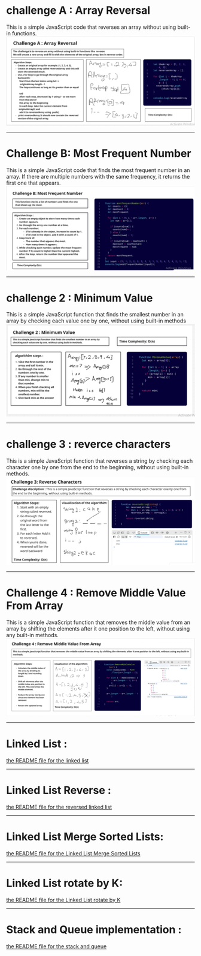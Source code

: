 # challenge A : Array Reversal
This is a simple JavaScript code that reverses an array without using built-in functions. 
![](challengeA.PNG)
___
# Challenge B: Most Frequent Number
This is a simple JavaScript code that finds the most frequent number in an array. If there are multiple numbers with the same frequency, it returns the first one that appears.
![](challengeB.PNG)
___
# challenge 2 : Minimum Value
This is a simple JavaScript function that finds the smallest number in an array by checking each value one by one, without using built-in methods
![](challenge2copy2.PNG)

___
# challenge 3 : reverce characters
 This is a simple JavaScript function that reverses a string by checking each character one by one from the end to the beginning, without using built-in methods. 
 ![](challenge3.PNG)
 ___
 # Challenge 4 : Remove Middle Value From Array
 This is a simple JavaScript function that removes the middle value from an array by shifting the elements after it one position to the left, without using any built-in methods.
 ![](challenge4.PNG)
 ___
 # Linked List :
 [the README file for the linked list](/data-structers/linkedlist/README.md)
 ___
# Linked List Reverse :
[the README file for the reversed linked list](/data-structers/linkedlist/reverse/README.md)
___
# Linked List Merge Sorted Lists:
[the README file for the Linked List Merge Sorted Lists](/data-structers/linkedlist/MergeSorted/README.md)
___
# Linked List rotate by K:
[the README file for the Linked List rotate by K](/data-structers/linkedlist/rotatelinkedlist/README.md)

___
# Stack and Queue implementation :
[the README file for the stack and queue](/data-structers/stack&queue/stack&queue_implementation/README.md)

